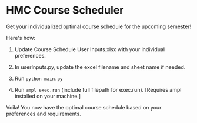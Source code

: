 # HMC Course Scheduler

Get your individualized optimal course schedule for the upcoming semester!

Here's how:

1. Update Course Schedule User Inputs.xlsx with your individual preferences.
   
2. In userInputs.py, update the excel filename and sheet name if needed.
   
3. Run `python main.py`
   
4. Run `ampl exec.run` (include full filepath for exec.run). [Requires ampl installed on your machine.]

Voila! You now have the optimal course schedule based on your preferences and requirements.

